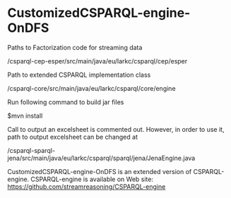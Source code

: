 CustomizedCSPARQL-engine-OnDFS
==============

Paths to Factorization code for streaming data

/csparql-cep-esper/src/main/java/eu/larkc/csparql/cep/esper

Path to extended CSPARQL implementation class

/csparql-core/src/main/java/eu/larkc/csparql/core/engine

Run following command to build jar files

$mvn install

Call to output an excelsheet is commented out. However, in order to use it, path to output excelsheet can be changed at 

/csparql-sparql-jena/src/main/java/eu/larkc/csparql/sparql/jena/JenaEngine.java

CustomizedCSPARQL-engine-OnDFS is an extended version of CSPARQL-engine.
CSPARQL-engine is available on Web site: https://github.com/streamreasoning/CSPARQL-engine
